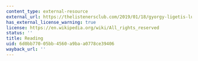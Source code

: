 ```yaml
---
content_type: external-resource
external_url: https://thelistenersclub.com/2019/01/18/gyorgy-ligetis-lux-aeterna-the-ethereal-land-of-micropolyphony/#:~:text=Lux%20Aeterna%20for%20sixteen%2Dpart,perceptions%20of%20time%20and%20space
has_external_license_warning: true
license: https://en.wikipedia.org/wiki/All_rights_reserved
status: ''
title: Reading
uid: 6d0bb770-05bb-4560-a9ba-a0778ce39406
wayback_url: ''
---
```

